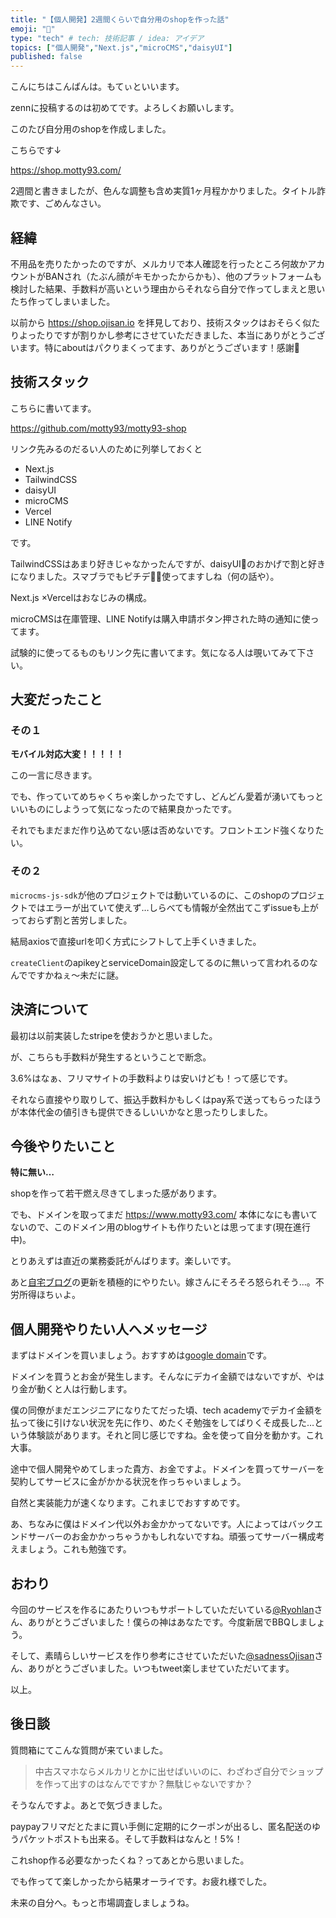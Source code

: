 ```yaml
---
title: "【個人開発】2週間くらいで自分用のshopを作った話"
emoji: "🌻"
type: "tech" # tech: 技術記事 / idea: アイデア
topics: ["個人開発","Next.js","microCMS","daisyUI"]
published: false
---
```


こんにちはこんばんは。もてぃといいます。

zennに投稿するのは初めてです。よろしくお願いします。

このたび自分用のshopを作成しました。

こちらです↓

https://shop.motty93.com/

2週間と書きましたが、色んな調整も含め実質1ヶ月程かかりました。タイトル詐欺です、ごめんなさい。

## 経緯

不用品を売りたかったのですが、メルカリで本人確認を行ったところ何故かアカウントがBANされ（たぶん顔がキモかったからかも）、他のプラットフォームも検討した結果、手数料が高いという理由からそれなら自分で作ってしまえと思いたち作ってしまいました。

以前から https://shop.ojisan.io を拝見しており、技術スタックはおそらく似たりよったりですが割りかし参考にさせていただきました、本当にありがとうございます。特にaboutはパクりまくってます、ありがとうございます！感謝:pray:

## 技術スタック

こちらに書いてます。

https://github.com/motty93/motty93-shop

リンク先みるのだるい人のために列挙しておくと
- Next.js
- TailwindCSS
- daisyUI
- microCMS
- Vercel
- LINE Notify

です。

TailwindCSSはあまり好きじゃなかったんですが、daisyUI🌻のおかげで割と好きになりました。スマブラでもピチデ🍑🌻使ってますしね（何の話や）。

Next.js ×Vercelはおなじみの構成。

microCMSは在庫管理、LINE Notifyは購入申請ボタン押された時の通知に使ってます。

試験的に使ってるものもリンク先に書いてます。気になる人は覗いてみて下さい。

## 大変だったこと
### その１

**モバイル対応大変！！！！！**

この一言に尽きます。

でも、作っていてめちゃくちゃ楽しかったですし、どんどん愛着が湧いてもっといいものにしようって気になったので結果良かったです。

それでもまだまだ作り込めてない感は否めないです。フロントエンド強くなりたい。

### その２

`microcms-js-sdk`が他のプロジェクトでは動いているのに、このshopのプロジェクトではエラーが出ていて使えず…しらべても情報が全然出てこずissueも上がっておらず割と苦労しました。

結局axiosで直接urlを叩く方式にシフトして上手くいきました。

`createClient`のapikeyとserviceDomain設定してるのに無いって言われるのなんでですかねぇ〜未だに謎。

## 決済について

最初は以前実装したstripeを使おうかと思いました。

が、こちらも手数料が発生するということで断念。

3.6%はなぁ、フリマサイトの手数料よりは安いけども！って感じです。

それなら直接やり取りして、振込手数料かもしくはpay系で送ってもらったほうが本体代金の値引きも提供できるしいいかなと思ったりしました。

## 今後やりたいこと

**特に無い…**

shopを作って若干燃え尽きてしまった感があります。

でも、ドメインを取ってまだ https://www.motty93.com/ 本体になにも書いてないので、このドメイン用のblogサイトも作りたいとは思ってます(現在進行中)。

とりあえずは直近の業務委託がんばります。楽しいです。

あと[自宅ブログ](https://www.grandsaisonmotty.com)の更新を積極的にやりたい。嫁さんにそろそろ怒られそう…。不労所得ほちぃよ。


## 個人開発やりたい人へメッセージ

まずはドメインを買いましょう。おすすめは[google domain](https://domains.google/intl/ja_jp/)です。

ドメインを買うとお金が発生します。そんなにデカイ金額ではないですが、やはり金が動くと人は行動します。

僕の同僚がまだエンジニアになりたてだった頃、tech academyでデカイ金額を払って後に引けない状況を先に作り、めたくそ勉強をしてばりくそ成長した…という体験談があります。それと同じ感じですね。金を使って自分を動かす。これ大事。

途中で個人開発やめてしまった貴方、お金ですよ。ドメインを買ってサーバーを契約してサービスに金がかかる状況を作っちゃいましょう。

自然と実装能力が速くなります。これまじでおすすめです。

あ、ちなみに僕はドメイン代以外お金かかってないです。人によってはバックエンドサーバーのお金かかっちゃうかもしれないですね。頑張ってサーバー構成考えましょう。これも勉強です。


## おわり

今回のサービスを作るにあたりいつもサポートしていただいている[@Ryohlan](https://twitter.com/Ryohlan)さん、ありがとうございました！僕らの神はあなたです。今度新居でBBQしましょう。

そして、素晴らしいサービスを作り参考にさせていただいた[@sadnessOjisan](https://twitter.com/sadnessOjisan)さん、ありがとうございました。いつもtweet楽しませていただいてます。

以上。

## 後日談

質問箱にてこんな質問が来ていました。

>中古スマホならメルカリとかに出せばいいのに、わざわざ自分でショップを作って出すのはなんでですか？無駄じゃないですか？

そうなんですよ。あとで気づきました。

paypayフリマだとたまに買い手側に定期的にクーポンが出るし、匿名配送のゆうパケットポストも出来る。そして手数料はなんと！5%！

これshop作る必要なかったくね？ってあとから思いました。

でも作ってて楽しかったから結果オーライです。お疲れ様でした。

未来の自分へ。もっと市場調査しましょうね。
